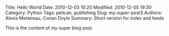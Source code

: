 Title: Hello World
Date: 2010-12-03 10:20
Modified: 2010-12-05 19:30
Category: Python
Tags: pelican, publishing
Slug: my-super-post3
Authors: Alexis Metaireau, Conan Doyle
Summary: Short version for index and feeds

This is the content of my super blog post.